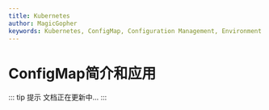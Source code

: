 ```yaml
---
title: Kubernetes
author: MagicGopher
keywords: Kubernetes, ConfigMap, Configuration Management, Environment Variables, Kubernetes Secrets, Application Configuration, Kubernetes Pods, Dynamic Configuration, Kubernetes Deployment, Volume Mounts, ConfigMap Volume, Kubernetes Best Practices, Kubernetes Networking, Service Discovery, Cloud Native Applications, Kubernetes ConfigMap简介和应用
---
```


# ConfigMap简介和应用

::: tip 提示
文档正在更新中...
:::
